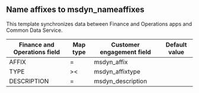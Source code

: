 ## Name affixes to msdyn_nameaffixes

This template synchronizes data between Finance and Operations apps and Common Data Service.

Finance and Operations field | Map type | Customer engagement field | Default value
---|---|---|---
AFFIX | = | msdyn_affix | 
TYPE | >< | msdyn_affixtype | 
DESCRIPTION | = | msdyn_description | 
